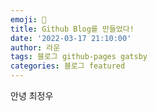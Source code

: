 ```yaml
---
emoji: 🔮
title: Github Blog를 만들었다!
date: '2022-03-17 21:10:00'
author: 라운
tags: 블로그 github-pages gatsby
categories: 블로그 featured
---
```


안녕 최정우

```toc

```
